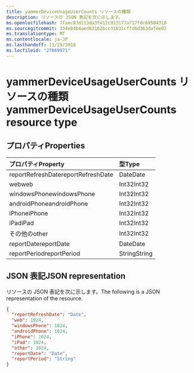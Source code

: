 ```yaml
---
title: yammerDeviceUsageUserCounts リソースの種類
description: リソースの JSON 表記を次に示します。
ms.openlocfilehash: 7faec83d113da3f412c913177a717fdc69504310
ms.sourcegitcommit: 334e84b4aed63162bcc31831cffd6d363dafee02
ms.translationtype: MT
ms.contentlocale: ja-JP
ms.lasthandoff: 11/29/2018
ms.locfileid: "27069971"
---
```

# <a name="yammerdeviceusageusercounts-resource-type"></a><span data-ttu-id="b8e24-103">yammerDeviceUsageUserCounts リソースの種類</span><span class="sxs-lookup"><span data-stu-id="b8e24-103">yammerDeviceUsageUserCounts resource type</span></span>

## <a name="properties"></a><span data-ttu-id="b8e24-104">プロパティ</span><span class="sxs-lookup"><span data-stu-id="b8e24-104">Properties</span></span>

| <span data-ttu-id="b8e24-105">プロパティ</span><span class="sxs-lookup"><span data-stu-id="b8e24-105">Property</span></span>          | <span data-ttu-id="b8e24-106">型</span><span class="sxs-lookup"><span data-stu-id="b8e24-106">Type</span></span>   |
| :---------------- | :----- |
| <span data-ttu-id="b8e24-107">reportRefreshDate</span><span class="sxs-lookup"><span data-stu-id="b8e24-107">reportRefreshDate</span></span> | <span data-ttu-id="b8e24-108">Date</span><span class="sxs-lookup"><span data-stu-id="b8e24-108">Date</span></span>   |
| <span data-ttu-id="b8e24-109">web</span><span class="sxs-lookup"><span data-stu-id="b8e24-109">web</span></span>               | <span data-ttu-id="b8e24-110">Int32</span><span class="sxs-lookup"><span data-stu-id="b8e24-110">Int32</span></span>  |
| <span data-ttu-id="b8e24-111">windowsPhone</span><span class="sxs-lookup"><span data-stu-id="b8e24-111">windowsPhone</span></span>      | <span data-ttu-id="b8e24-112">Int32</span><span class="sxs-lookup"><span data-stu-id="b8e24-112">Int32</span></span>  |
| <span data-ttu-id="b8e24-113">androidPhone</span><span class="sxs-lookup"><span data-stu-id="b8e24-113">androidPhone</span></span>      | <span data-ttu-id="b8e24-114">Int32</span><span class="sxs-lookup"><span data-stu-id="b8e24-114">Int32</span></span>  |
| <span data-ttu-id="b8e24-115">iPhone</span><span class="sxs-lookup"><span data-stu-id="b8e24-115">iPhone</span></span>            | <span data-ttu-id="b8e24-116">Int32</span><span class="sxs-lookup"><span data-stu-id="b8e24-116">Int32</span></span>  |
| <span data-ttu-id="b8e24-117">iPad</span><span class="sxs-lookup"><span data-stu-id="b8e24-117">iPad</span></span>              | <span data-ttu-id="b8e24-118">Int32</span><span class="sxs-lookup"><span data-stu-id="b8e24-118">Int32</span></span>  |
| <span data-ttu-id="b8e24-119">その他の</span><span class="sxs-lookup"><span data-stu-id="b8e24-119">other</span></span>             | <span data-ttu-id="b8e24-120">Int32</span><span class="sxs-lookup"><span data-stu-id="b8e24-120">Int32</span></span>  |
| <span data-ttu-id="b8e24-121">reportDate</span><span class="sxs-lookup"><span data-stu-id="b8e24-121">reportDate</span></span>        | <span data-ttu-id="b8e24-122">Date</span><span class="sxs-lookup"><span data-stu-id="b8e24-122">Date</span></span>   |
| <span data-ttu-id="b8e24-123">reportPeriod</span><span class="sxs-lookup"><span data-stu-id="b8e24-123">reportPeriod</span></span>      | <span data-ttu-id="b8e24-124">String</span><span class="sxs-lookup"><span data-stu-id="b8e24-124">String</span></span> |

## <a name="json-representation"></a><span data-ttu-id="b8e24-125">JSON 表記</span><span class="sxs-lookup"><span data-stu-id="b8e24-125">JSON representation</span></span>

<span data-ttu-id="b8e24-126">リソースの JSON 表記を次に示します。</span><span class="sxs-lookup"><span data-stu-id="b8e24-126">The following is a JSON representation of the resource.</span></span>

<!-- {
  "blockType": "resource",
  "@odata.type": "microsoft.graph.yammerDeviceUsageUserCounts"
} -->

```json
{
  "reportRefreshDate": "Date", 
  "web": 1024, 
  "windowsPhone": 1024, 
  "androidPhone": 1024, 
  "iPhone": 1024, 
  "iPad": 1024, 
  "other": 1024, 
  "reportDate": "Date", 
  "reportPeriod": "String"
}
```
